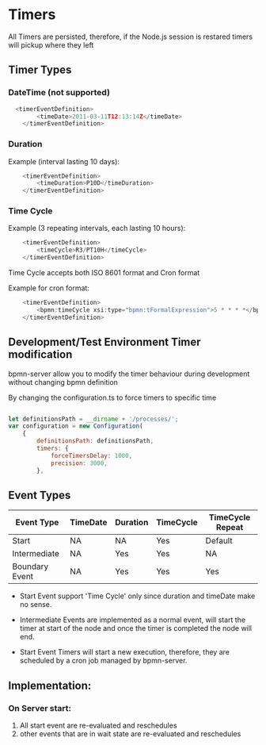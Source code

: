 # Timers

All Timers are persisted, therefore, if the Node.js session is restared timers will pickup where they left     
## Timer Types

### DateTime (not supported)
```javascript
  <timerEventDefinition>
        <timeDate>2011-03-11T12:13:14Z</timeDate>
    </timerEventDefinition>
```
### Duration

Example (interval lasting 10 days):

```javascript
    <timerEventDefinition>
        <timeDuration>P10D</timeDuration>
    </timerEventDefinition>
```

### Time Cycle

Example (3 repeating intervals, each lasting 10 hours):

```javascript
    <timerEventDefinition>
        <timeCycle>R3/PT10H</timeCycle>
    </timerEventDefinition>
```

Time Cycle accepts both ISO 8601 format and Cron format

Example for cron format:

```javascript
    <timerEventDefinition>
        <bpmn:timeCycle xsi:type="bpmn:tFormalExpression">5 * * * *</bpmn:timeCycle>
    </timerEventDefinition>
```

## Development/Test Environment Timer modification

bpmn-server allow you to modify the timer behaviour during development without changing bpmn definition

By changing the configuration.ts to force timers to specific time

```javascript

let definitionsPath = __dirname + '/processes/';
var configuration = new Configuration(
	{
		definitionsPath: definitionsPath,
		timers: {
			forceTimersDelay: 1000,
			precision: 3000,
		},
```

## Event Types

| Event Type | TimeDate  |  Duration  | TimeCycle  | TimeCycle Repeat |
| -------------|-----------|  -------------|-----------|-------- |
| Start          | NA       | NA             | Yes        |Default |
|Intermediate    | NA      |Yes            |Yes        |NA |
|Boundary Event   |NA         |Yes            |Yes        |Yes |


- Start Event support 'Time Cycle' only since duration and timeDate make no sense.
 
- Intermediate Events are implemented as a normal event, will start the timer at start of the node and once the timer is completed the node will end.

- Start Event Timers will start a new execution, therefore, they are scheduled by a cron job managed by bpmn-server.



## Implementation:
   
### On Server start:

1. All start event are re-evaluated and reschedules
2. other events that are in wait state are re-evaluated and reschedules



       
